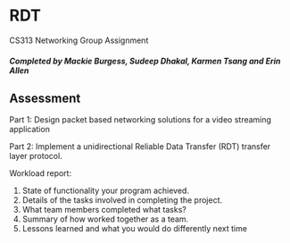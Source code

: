 # RDT
CS313 Networking Group Assignment

##### Completed by Mackie Burgess, Sudeep Dhakal, Karmen Tsang and Erin Allen

## Assessment

Part 1: Design packet based networking solutions for a video streaming application

Part 2: Implement a unidirectional Reliable Data Transfer (RDT) transfer layer
protocol.

Workload report:
1. State of functionality your program achieved.
2. Details of the tasks involved in completing the project.
3. What team members completed what tasks?
4. Summary of how worked together as a team.
5. Lessons learned and what you would do differently next time
